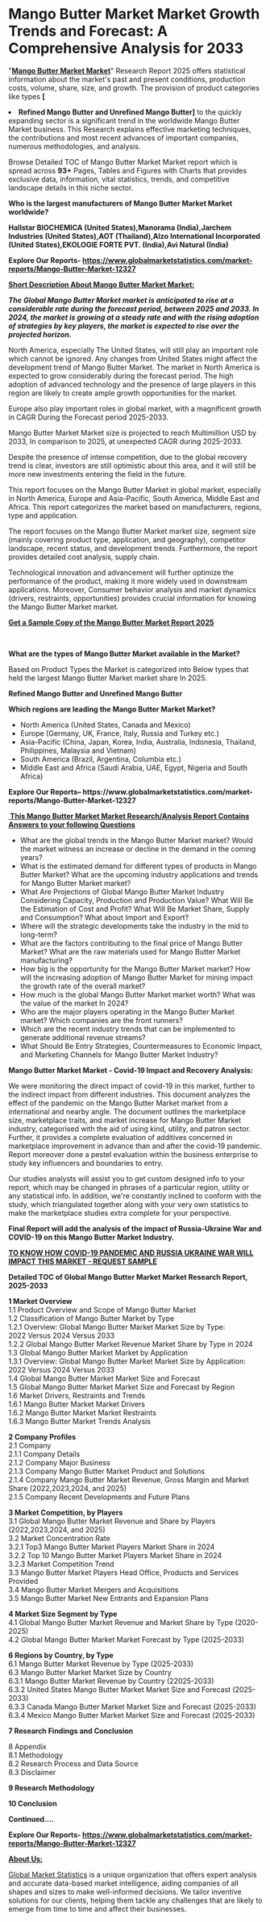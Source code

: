 <H1>Mango Butter Market Market Growth Trends and Forecast: A Comprehensive Analysis for 2033</H1><p>"<strong><a href="https://www.globalmarketstatistics.com/market-reports/Mango-Butter-Market-12327">Mango Butter Market Market</a></strong>" Research Report 2025 offers statistical information about the market's past and present conditions, production costs, volume, share, size, and growth. The provision of product categories like types&nbsp;<strong>[<li>Refined Mango Butter and Unrefined Mango Butter]</strong>&nbsp;to the quickly expanding sector is a significant trend in the worldwide Mango Butter Market business. This Research explains effective marketing techniques, the contributions and most recent advances of important companies, numerous methodologies, and analysis.</p><p>Browse Detailed TOC of Mango Butter Market Market report which is spread across&nbsp;<strong>93+</strong>&nbsp;Pages, Tables and Figures with Charts that provides exclusive data, information, vital statistics, trends, and competitive landscape details in this niche sector.</p><p><strong>Who is the largest manufacturers of Mango Butter Market Market worldwide?</strong></p><p><strong>Hallstar BIOCHEMICA (United States),Manorama (India),Jarchem Industries (United States),AOT (Thailand),Alzo International Incorporated (United States),EKOLOGIE FORTE PVT. (India),Avi Natural (India)</strong></p><p><strong>Explore Our Reports-&nbsp;<a href="https://www.globalmarketstatistics.com/market-reports/Mango-Butter-Market-12327">https://www.globalmarketstatistics.com/market-reports/Mango-Butter-Market-12327</a></strong></p><p><strong><u>Short Description About Mango Butter Market Market:</u></strong></p><p><strong><em>The Global Mango Butter Market market is anticipated to rise at a considerable rate during the forecast period, between 2025 and 2033. In 2024, the market is growing at a steady rate and with the rising adoption of strategies by key players, the market is expected to rise over the projected horizon.</em></strong></p><p>North America, especially The United States, will still play an important role which cannot be ignored. Any changes from United States might affect the development trend of Mango Butter Market. The market in North America is expected to grow considerably during the forecast period. The high adoption of advanced technology and the presence of large players in this region are likely to create ample growth opportunities for the market.</p><p>Europe also play important roles in global market, with a magnificent growth in CAGR During the Forecast period 2025-2033.</p><p>Mango Butter Market Market size is projected to reach Multimillion USD by 2033, In comparison to 2025, at unexpected CAGR during 2025-2033.</p><p>Despite the presence of intense competition, due to the global recovery trend is clear, investors are still optimistic about this area, and it will still be more new investments entering the field in the future.</p><p>This report focuses on the Mango Butter Market in global market, especially in North America, Europe and Asia-Pacific, South America, Middle East and Africa. This report categorizes the market based on manufacturers, regions, type and application.</p><p>The report focuses on the Mango Butter Market market size, segment size (mainly covering product type, application, and geography), competitor landscape, recent status, and development trends. Furthermore, the report provides detailed cost analysis, supply chain.</p><p>Technological innovation and advancement will further optimize the performance of the product, making it more widely used in downstream applications. Moreover, Consumer behavior analysis and market dynamics (drivers, restraints, opportunities) provides crucial information for knowing the Mango Butter Market market.</p><p><strong><u>Get a Sample Copy of the Mango Butter Market Report 2025</u></strong></p><p>&nbsp;</p><p><strong>What are the types of Mango Butter Market available in the Market?</strong></p><p>Based on Product Types the Market is categorized into Below types that held the largest Mango Butter Market market share In 2025.</p><p><strong>Refined Mango Butter and Unrefined Mango Butter</strong></p><p><strong>Which regions are leading the Mango Butter Market Market?</strong></p><ul><li>North America (United States, Canada and Mexico)</li><li>Europe (Germany, UK, France, Italy, Russia and Turkey etc.)</li><li>Asia-Pacific (China, Japan, Korea, India, Australia, Indonesia, Thailand, Philippines, Malaysia and Vietnam)</li><li>South America (Brazil, Argentina, Columbia etc.)</li><li>Middle East and Africa (Saudi Arabia, UAE, Egypt, Nigeria and South Africa)</li></ul><p><strong>Explore Our Reports&ndash;&nbsp;https://www.globalmarketstatistics.com/market-reports/Mango-Butter-Market-12327</strong></p><p><strong><u>&nbsp;This Mango Butter Market Market Research/Analysis Report Contains Answers to your following Questions</u></strong></p><ul><li>What are the global trends in the Mango Butter Market market? Would the market witness an increase or decline in the demand in the coming years?</li><li>What is the estimated demand for different types of products in Mango Butter Market? What are the upcoming industry applications and trends for Mango Butter Market market?</li><li>What Are Projections of Global Mango Butter Market Industry Considering Capacity, Production and Production Value? What Will Be the Estimation of Cost and Profit? What Will Be Market Share, Supply and Consumption? What about Import and Export?</li><li>Where will the strategic developments take the industry in the mid to long-term?</li><li>What are the factors contributing to the final price of Mango Butter Market? What are the raw materials used for Mango Butter Market manufacturing?</li><li>How big is the opportunity for the Mango Butter Market market? How will the increasing adoption of Mango Butter Market for mining impact the growth rate of the overall market?</li><li>How much is the global Mango Butter Market market worth? What was the value of the market In 2024?</li><li>Who are the major players operating in the Mango Butter Market market? Which companies are the front runners?</li><li>Which are the recent industry trends that can be implemented to generate additional revenue streams?</li><li>What Should Be Entry Strategies, Countermeasures to Economic Impact, and Marketing Channels for Mango Butter Market Industry?</li></ul><p><strong>Mango Butter Market Market - Covid-19 Impact and Recovery Analysis:</strong></p><p>We were monitoring the direct impact of covid-19 in this market, further to the indirect impact from different industries. This document analyzes the effect of the pandemic on the Mango Butter Market market from a international and nearby angle. The document outlines the marketplace size, marketplace traits, and market increase for Mango Butter Market industry, categorised with the aid of using kind, utility, and patron sector. Further, it provides a complete evaluation of additives concerned in marketplace improvement in advance than and after the covid-19 pandemic. Report moreover done a pestel evaluation within the business enterprise to study key influencers and boundaries to entry.</p><p>Our studies analysts will assist you to get custom designed info to your report, which may be changed in phrases of a particular region, utility or any statistical info. In addition, we're constantly inclined to conform with the study, which triangulated together along with your very own statistics to make the marketplace studies extra complete for your perspective.</p><p><strong>Final Report will add the analysis of the impact of Russia-Ukraine War and COVID-19 on this Mango Butter Market Industry.</strong></p><p><strong><u><a href="https://www.globalmarketstatistics.com/market-reports/Mango-Butter-Market-12327">TO KNOW HOW COVID-19 PANDEMIC AND RUSSIA UKRAINE WAR WILL IMPACT THIS MARKET - REQUEST SAMPLE</a></u></strong></p><p><strong>Detailed TOC of Global Mango Butter Market Market Research Report, 2025-2033</strong></p><p><strong>1 Market Overview</strong><br /> 1.1 Product Overview and Scope of Mango Butter Market<br /> 1.2 Classification of Mango Butter Market by Type<br /> 1.2.1 Overview: Global Mango Butter Market Market Size by Type: 2022&nbsp;Versus 2024 Versus 2033<br /> 1.2.2 Global Mango Butter Market Revenue Market Share by Type in 2024<br /> 1.3 Global Mango Butter Market Market by Application<br /> 1.3.1 Overview: Global Mango Butter Market Market Size by Application: 2022&nbsp;Versus 2024 Versus 2033<br /> 1.4 Global Mango Butter Market Market Size and Forecast<br /> 1.5 Global Mango Butter Market Market Size and Forecast by Region<br /> 1.6 Market Drivers, Restraints and Trends<br /> 1.6.1 Mango Butter Market Market Drivers<br /> 1.6.2 Mango Butter Market Market Restraints<br /> 1.6.3 Mango Butter Market Trends Analysis</p><p><strong>2 Company Profiles</strong><br /> 2.1 Company<br /> 2.1.1 Company Details<br /> 2.1.2 Company Major Business<br /> 2.1.3 Company Mango Butter Market Product and Solutions<br /> 2.1.4 Company Mango Butter Market Revenue, Gross Margin and Market Share (2022,2023,2024, and 2025)<br /> 2.1.5 Company Recent Developments and Future Plans</p><p><strong>3 Market Competition, by Players</strong><br /> 3.1 Global Mango Butter Market Revenue and Share by Players (2022,2023,2024, and 2025)<br /> 3.2 Market Concentration Rate<br /> 3.2.1 Top3 Mango Butter Market Players Market Share in 2024<br /> 3.2.2 Top 10 Mango Butter Market Players Market Share in 2024<br /> 3.2.3 Market Competition Trend<br /> 3.3 Mango Butter Market Players Head Office, Products and Services Provided<br /> 3.4 Mango Butter Market Mergers and Acquisitions<br /> 3.5 Mango Butter Market New Entrants and Expansion Plans</p><p><strong>4 Market Size Segment by Type</strong><br /> 4.1 Global Mango Butter Market Revenue and Market Share by Type (2020-2025)<br /> 4.2 Global Mango Butter Market Market Forecast by Type (2025-2033)</p><p><strong>6 Regions by Country, by Type</strong><br /> 6.1 Mango Butter Market Revenue by Type (2025-2033)<br /> 6.3 Mango Butter Market Market Size by Country<br /> 6.3.1 Mango Butter Market Revenue by Country (22025-2033)<br /> 6.3.2 United States Mango Butter Market Market Size and Forecast (2025-2033)<br /> 6.3.3 Canada Mango Butter Market Market Size and Forecast (2025-2033)<br /> 6.3.4 Mexico Mango Butter Market Market Size and Forecast (2025-2033)</p><p><strong>7 Research Findings and Conclusion</strong></p><p>8 Appendix<br /> 8.1 Methodology<br /> 8.2 Research Process and Data Source<br /> 8.3 Disclaimer</p><p><strong>9 Research Methodology</strong></p><p><strong>10 Conclusion</strong></p><p><strong>Continued&hellip;.</strong></p><p><strong>Explore Our Reports-&nbsp;<a href="https://www.globalmarketstatistics.com/market-reports/Mango-Butter-Market-12327">https://www.globalmarketstatistics.com/market-reports/Mango-Butter-Market-12327</a></strong></p><p><strong><u>About Us:</u></strong></p><p><a href="https://www.globalmarketstatistics.com/">Global Market Statistics</a> is a unique organization that offers expert analysis and accurate data-based market intelligence, aiding companies of all shapes and sizes to make well-informed decisions. We tailor inventive solutions for our clients, helping them tackle any challenges that are likely to emerge from time to time and affect their businesses.</p><p>&nbsp;</p>
